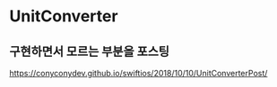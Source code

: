 # UnitConverter

## 구현하면서 모르는 부분을 포스팅
https://conyconydev.github.io/swiftios/2018/10/10/UnitConverterPost/
